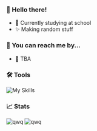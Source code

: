 ### 👋 Hello there!

- 🔭 Currently studying at school
- ✨ Making random stuff

### 📱 You can reach me by...

- 🚧 TBA

### 🛠 Tools

![My Skills](https://skillicons.dev/icons?i=discord,git,github,gitlab,idea,java,js,nodejs,py,&theme=light)

### 📈 Stats

![qwq](https://github-readme-stats.vercel.app/api?username=Soda5601&show_icons=true)
![qwq](https://github-readme-stats.vercel.app/api/top-langs/?username=Soda5601&layout=compact)
